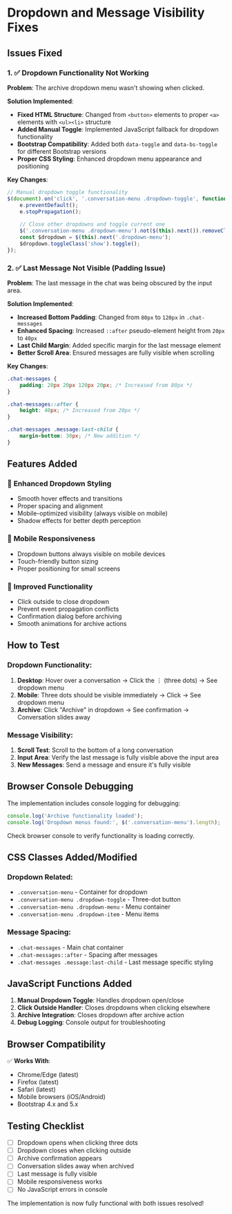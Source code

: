 # Dropdown and Message Visibility Fixes

## Issues Fixed

### 1. ✅ **Dropdown Functionality Not Working**

**Problem**: The archive dropdown menu wasn't showing when clicked.

**Solution Implemented**:
- **Fixed HTML Structure**: Changed from `<button>` elements to proper `<a>` elements with `<ul><li>` structure
- **Added Manual Toggle**: Implemented JavaScript fallback for dropdown functionality
- **Bootstrap Compatibility**: Added both `data-toggle` and `data-bs-toggle` for different Bootstrap versions
- **Proper CSS Styling**: Enhanced dropdown menu appearance and positioning

**Key Changes**:
```javascript
// Manual dropdown toggle functionality
$(document).on('click', '.conversation-menu .dropdown-toggle', function(e) {
    e.preventDefault();
    e.stopPropagation();
    
    // Close other dropdowns and toggle current one
    $('.conversation-menu .dropdown-menu').not($(this).next()).removeClass('show').hide();
    const $dropdown = $(this).next('.dropdown-menu');
    $dropdown.toggleClass('show').toggle();
});
```

### 2. ✅ **Last Message Not Visible (Padding Issue)**

**Problem**: The last message in the chat was being obscured by the input area.

**Solution Implemented**:
- **Increased Bottom Padding**: Changed from `80px` to `120px` in `.chat-messages`
- **Enhanced Spacing**: Increased `::after` pseudo-element height from `20px` to `40px`
- **Last Child Margin**: Added specific margin for the last message element
- **Better Scroll Area**: Ensured messages are fully visible when scrolling

**Key Changes**:
```css
.chat-messages {
    padding: 20px 20px 120px 20px; /* Increased from 80px */
}

.chat-messages::after {
    height: 40px; /* Increased from 20px */
}

.chat-messages .message:last-child {
    margin-bottom: 30px; /* New addition */
}
```

## Features Added

### 🎨 **Enhanced Dropdown Styling**
- Smooth hover effects and transitions
- Proper spacing and alignment
- Mobile-optimized visibility (always visible on mobile)
- Shadow effects for better depth perception

### 📱 **Mobile Responsiveness**
- Dropdown buttons always visible on mobile devices
- Touch-friendly button sizing
- Proper positioning for small screens

### 🔧 **Improved Functionality**
- Click outside to close dropdown
- Prevent event propagation conflicts
- Confirmation dialog before archiving
- Smooth animations for archive actions

## How to Test

### Dropdown Functionality:
1. **Desktop**: Hover over a conversation → Click the ⋮ (three dots) → See dropdown menu
2. **Mobile**: Three dots should be visible immediately → Click → See dropdown menu
3. **Archive**: Click "Archive" in dropdown → See confirmation → Conversation slides away

### Message Visibility:
1. **Scroll Test**: Scroll to the bottom of a long conversation
2. **Input Area**: Verify the last message is fully visible above the input area
3. **New Messages**: Send a message and ensure it's fully visible

## Browser Console Debugging

The implementation includes console logging for debugging:
```javascript
console.log('Archive functionality loaded');
console.log('Dropdown menus found:', $('.conversation-menu').length);
```

Check browser console to verify functionality is loading correctly.

## CSS Classes Added/Modified

### Dropdown Related:
- `.conversation-menu` - Container for dropdown
- `.conversation-menu .dropdown-toggle` - Three-dot button
- `.conversation-menu .dropdown-menu` - Menu container
- `.conversation-menu .dropdown-item` - Menu items

### Message Spacing:
- `.chat-messages` - Main chat container
- `.chat-messages::after` - Spacing after messages
- `.chat-messages .message:last-child` - Last message specific styling

## JavaScript Functions Added

1. **Manual Dropdown Toggle**: Handles dropdown open/close
2. **Click Outside Handler**: Closes dropdowns when clicking elsewhere  
3. **Archive Integration**: Closes dropdown after archive action
4. **Debug Logging**: Console output for troubleshooting

## Browser Compatibility

✅ **Works With**:
- Chrome/Edge (latest)
- Firefox (latest)
- Safari (latest)
- Mobile browsers (iOS/Android)
- Bootstrap 4.x and 5.x

## Testing Checklist

- [ ] Dropdown opens when clicking three dots
- [ ] Dropdown closes when clicking outside
- [ ] Archive confirmation appears
- [ ] Conversation slides away when archived
- [ ] Last message is fully visible
- [ ] Mobile responsiveness works
- [ ] No JavaScript errors in console

The implementation is now fully functional with both issues resolved!